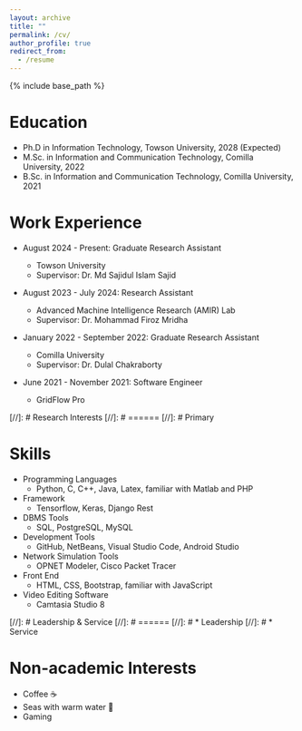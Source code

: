 ```yaml
---
layout: archive
title: ""
permalink: /cv/
author_profile: true
redirect_from:
  - /resume
---
```


{% include base_path %}

Education
======
* Ph.D in Information Technology, Towson University, 2028 (Expected)
* M.Sc. in Information and Communication Technology, Comilla University, 2022
* B.Sc. in Information and Communication Technology, Comilla University, 2021

Work Experience
======
* August 2024 - Present: Graduate Research Assistant
  * Towson University
  * Supervisor: Dr. Md Sajidul Islam Sajid

* August 2023 - July 2024: Research Assistant
  * Advanced Machine Intelligence Research (AMIR) Lab
  * Supervisor: Dr. Mohammad Firoz Mridha

* January 2022 - September 2022: Graduate Research Assistant
  * Comilla University
  * Supervisor: Dr. Dulal Chakraborty

* June 2021 - November 2021: Software Engineer
  * GridFlow Pro

[//]: # Research Interests
[//]: # ======
[//]: # Primary
  
Skills
======
* Programming Languages
  * Python, C, C++, Java, Latex, familiar with Matlab and PHP
* Framework
  * Tensorflow, Keras, Django Rest
* DBMS Tools
  * SQL, PostgreSQL, MySQL
* Development Tools
  * GitHub, NetBeans, Visual Studio Code, Android Studio
* Network Simulation Tools
  * OPNET Modeler, Cisco Packet Tracer
* Front End
  * HTML, CSS, Bootstrap, familiar with JavaScript
* Video Editing Software
  * Camtasia Studio 8

[//]: # Leadership & Service
[//]: # ======
[//]: # * Leadership
[//]: # * Service

Non-academic Interests
======
* Coffee ☕
* Seas with warm water 🌊
* Gaming 
